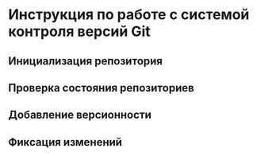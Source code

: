 # **Инструкция по работе с системой контроля версий Git**

## Инициализация репозитория

## Проверка состояния репозиториев

## Добавление версионности

## Фиксация изменений
